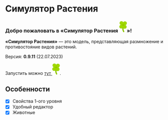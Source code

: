 # Симулятор Растения
### **Добро пожаловать в «Симулятор Растения ![](assets/icon.svg)»!**
**«Симулятор Растения»** — это модель, представляющая размножение и противостояние видов растений.

Версия: **0.9.11** (22.07.2023)

Запустить можно [тут ![](assets/icon.svg "icon.svg")](https://megospc.github.io/plant_simulator "GitHub Pages").

## Особенности
- [x] Свойства 1-ого уровня
- [x] Удобный редактор
- [x] Животные